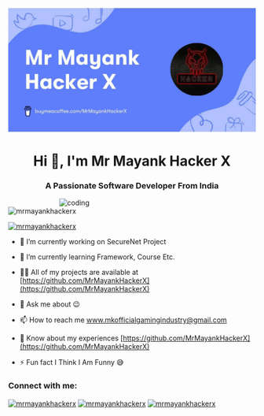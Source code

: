 ![logo](https://github.com/JosefNoniyar/JosefNoniyar/blob/main/MrMayankHackerX.jpg)

<h1 align="center">Hi 👋, I'm Mr Mayank Hacker X</h1>
<h3 align="center">A Passionate Software Developer From India</h3>

<img align="right" alt="coding" width="400" src="https://user-images.githubusercontent.com/55389276/140866485-8fblc876-9a4d6a-98de-08c498leaf70.gif">
<p align="left"> <img src="https://komarev.com/ghpvc/?username=mrmayankhackerx&label=Profile%20views&color=0e75b6&style=flat" alt="mrmayankhackerx" /> </p>

<p align="left"> <a href="https://github.com/ryo-ma/github-profile-trophy"><img src="https://github-profile-trophy.vercel.app/?username=mrmayankhackerx" alt="mrmayankhackerx" /></a> </p>

- 🔭 I’m currently working on SecureNet Project

- 🌱 I’m currently learning Framework, Course Etc.

- 👨‍💻 All of my projects are available at [https://github.com/MrMayankHackerX](https://github.com/MrMayankHackerX)

- 💬 Ask me about 😉

- 📫 How to reach me www.mkofficialgamingindustry@gmail.com

- 📄 Know about my experiences [https://github.com/MrMayankHackerX](https://github.com/MrMayankHackerX)

- ⚡ Fun fact I Think I Am Funny 😅

<h3 align="left">Connect with me:</h3>
<p align="left">
<a href="https://codepen.io/mrmayankhackerx" target="_blank"><img align="center" src="https://raw.githubusercontent.com/rahuldkjain/github-profile-readme-generator/master/src/images/icons/Social/codepen.svg" alt="mrmayankhackerx" height="30" width="40" /></a>
<a href="https://dev.to/mrmayankhackerx" target="_blank"><img align="center" src="https://raw.githubusercontent.com/rahuldkjain/github-profile-readme-generator/master/src/images/icons/Social/devto.svg" alt="mrmayankhackerx" height="30" width="40" /></a>
<a href="https://twitter.com/mrmayankhackerx" target="_blank"><img align="center" src="https://raw.githubusercontent.com/rahuldkjain/github-profile-readme-generator/master/src/images/icons/Social/twitter.svg" alt="mrmayankhackerx" height="30" width="40" /></a>
<!-- Add more social media links here -->
</p>
